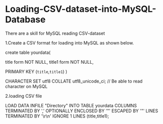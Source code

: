 # Loading-CSV-dataset-into-MySQL-Database
There are a skill for MySQL reading CSV-dataset  

1.Create a CSV format for loading into MySQL as shown below.

create table yourdata(

title form NOT NULL,
title1 form NOT NULL,

PRIMARY KEY (`title`,`title1`)
)

CHARACTER SET utf8 COLLATE utf8_unicode_ci; // Be able to read character on MySQL


2.loading CSV file 

LOAD DATA INFILE "Directory"
INTO TABLE yourdata
COLUMNS TERMINATED BY ','
OPTIONALLY ENCLOSED BY '"'
ESCAPED BY '"'
LINES TERMINATED BY '\r\n'
IGNORE 1 LINES
(title,title1);



